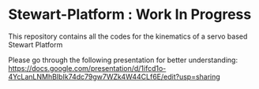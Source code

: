 # Stewart-Platform : Work In Progress
This repository contains all the codes for the kinematics of a servo based Stewart Platform

Please go through the following presentation for better understanding: https://docs.google.com/presentation/d/1ifcd1o-4YcLanLNMhBIbIk74dc79gw7WZk4W44CLf6E/edit?usp=sharing

